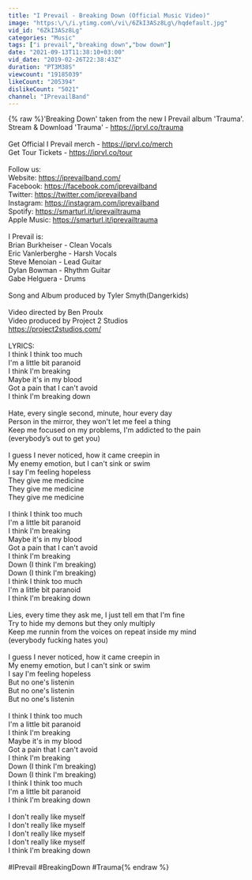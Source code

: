 ```yaml
---
title: "I Prevail - Breaking Down (Official Music Video)"
image: "https:\/\/i.ytimg.com\/vi\/6ZkI3ASz8Lg\/hqdefault.jpg"
vid_id: "6ZkI3ASz8Lg"
categories: "Music"
tags: ["i prevail","breaking down","bow down"]
date: "2021-09-13T11:38:10+03:00"
vid_date: "2019-02-26T22:38:43Z"
duration: "PT3M38S"
viewcount: "19185039"
likeCount: "205394"
dislikeCount: "5021"
channel: "IPrevailBand"
---
```

{% raw %}'Breaking Down' taken from the new I Prevail album 'Trauma'.  <br />Stream &amp; Download 'Trauma' - <a rel="nofollow" target="blank" href="https://iprvl.co/trauma">https://iprvl.co/trauma</a><br /><br />Get Official I Prevail merch - <a rel="nofollow" target="blank" href="https://iprvl.co/merch">https://iprvl.co/merch</a><br />Get Tour Tickets - <a rel="nofollow" target="blank" href="https://iprvl.co/tour">https://iprvl.co/tour</a><br /><br />Follow us:<br />Website: <a rel="nofollow" target="blank" href="https://iprevailband.com/">https://iprevailband.com/</a><br />Facebook: <a rel="nofollow" target="blank" href="https://facebook.com/iprevailband">https://facebook.com/iprevailband</a><br />Twitter: <a rel="nofollow" target="blank" href="https://twitter.com/iprevailband">https://twitter.com/iprevailband</a><br />Instagram: <a rel="nofollow" target="blank" href="https://instagram.com/iprevailband">https://instagram.com/iprevailband</a><br />Spotify: <a rel="nofollow" target="blank" href="https://smarturl.it/iprevailtrauma">https://smarturl.it/iprevailtrauma</a><br />Apple Music: <a rel="nofollow" target="blank" href="https://smarturl.it/iprevailtrauma">https://smarturl.it/iprevailtrauma</a><br /><br />I Prevail is:<br />Brian Burkheiser - Clean Vocals<br />Eric Vanlerberghe - Harsh Vocals<br />Steve Menoian - Lead Guitar<br />Dylan Bowman - Rhythm Guitar <br />Gabe Helguera - Drums<br /><br />Song and Album produced by Tyler Smyth(Dangerkids)<br /><br />Video directed by Ben Proulx<br />Video produced by Project 2 Studios <br /><a rel="nofollow" target="blank" href="https://project2studios.com/">https://project2studios.com/</a><br /><br />LYRICS:<br />I think I think too much<br />I'm a little bit paranoid<br />I think I'm breaking<br />Maybe it's in my blood<br />Got a pain that I can't avoid<br />I think I'm breaking down<br /><br />Hate, every single second, minute, hour every day<br />Person in the mirror, they won't let me feel a thing<br />Keep me focused on my problems, I'm addicted to the pain<br />(everybody’s out to get you)<br /><br />I guess I never noticed, how it came creepin in<br />My enemy emotion, but I can't sink or swim<br />I say I'm feeling hopeless<br />They give me medicine<br />They give me medicine<br />They give me medicine<br /><br />I think I think too much<br />I'm a little bit paranoid<br />I think I'm breaking<br />Maybe it's in my blood<br />Got a pain that I can't avoid<br />I think I'm breaking <br />Down (I think I'm breaking)<br />Down (I think I'm breaking)<br />I think I think too much<br />I'm a little bit paranoid<br />I think I'm breaking down<br /><br />Lies, every time they ask me, I just tell em that I'm fine<br />Try to hide my demons but they only multiply<br />Keep me runnin from the voices on repeat inside my mind<br />(everybody fucking hates you)<br /><br />I guess I never noticed, how it came creepin in<br />My enemy emotion, but I can't sink or swim<br />I say I'm feeling hopeless<br />But no one's listenin<br />But no one's listenin<br />But no one's listenin <br /><br />I think I think too much<br />I'm a little bit paranoid<br />I think I'm breaking<br />Maybe it's in my blood<br />Got a pain that I can't avoid<br />I think I'm breaking <br />Down (I think I'm breaking)<br />Down (I think I'm breaking)<br />I think I think too much<br />I'm a little bit paranoid<br />I think I'm breaking down<br /><br />I don't really like myself<br />I don't really like myself<br />I don't really like myself<br />I don't really like myself<br />I think I'm breaking down<br /><br />#IPrevail #BreakingDown #Trauma{% endraw %}

